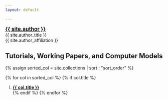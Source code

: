 ```yaml
---
layout: default

---
```

<style type="text/css">
ol li {
list-style-type: upper-roman
}
ol li ol li {
list-style-type: decimal;
}
</style>


<div class = "author-block">
<a href="{{ site.author_url }}" target="_blank" style="font-weight: bold;font-size:120%;">{{ site.author }}</a><br>
{{ site.author_title }}<br>
{{ site.author_affiliation }}<br>
</div>

## Tutorials, Working Papers, and Computer Models

{% assign sorted_col = site.collections | sort : "sort_order" %}

{% for col in sorted_col %}
{% if col.title %}
1. **<a class="chapter-link" href="/{{ col.label }}/index.html" target="_blank">{{ col.title }}</a>**<br>
{% endif %}
{% endfor %}
